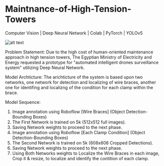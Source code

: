# Maintnance-of-High-Tension-Towers
Computer Vision | Deep Neural Network | Colab | PyTorch | YOLOv5

![alt text](https://www.tccd.edu/magazine/assets/images/volume-04/issue-01/electric/equipping-header.jpg)

Problem Statement:
Due to the high cost of human-oriented maintenance approach in high tension towers, The Egyptian Ministry of Electricity and Energy requested a prototype for "automated intelligent drones surveillance system" utilizing Deep Neural Network.

Model Archticture:
The arichticture of the system is based upon two networks, one network for detection and localizing of wire braces, another one for identifing and localizng of the condition for each clamp within the brace.

Model Sequence:
1.  Image annotation using Roboflow [Wire Braces] (Object Detection-Bounding Boxes)
2.  The First Network is trained on 5k (512x512 full images).
3.  Saving Network weights to proceed to the next phase.
4.  Image annotation using Roboflow [Each Clamp Condition] (Object Detection-Bounding Boxes)
5.  The Second Network is trained on 5k (608x608 Cropped Detections).
6.  Saving Network weights to proceed to the next phase.
7.  Using Both Networks weights to Localize the Wire Braces in each image, Crop it & resize, to localize and identify the contition of each clamp.
